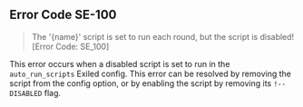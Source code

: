 ## Error Code SE-100
> The '{name}' script is set to run each round, but the script is disabled! [Error Code: SE_100]

This error occurs when a disabled script is set to run in the `auto_run_scripts` Exiled config. This error can be resolved by removing the script from the config option, or by enabling the script by removing its `!-- DISABLED` flag.